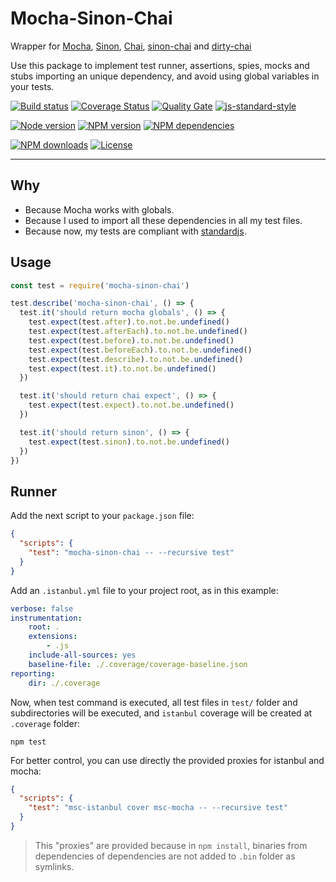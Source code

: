 # Mocha-Sinon-Chai

Wrapper for [Mocha][mocha-url], [Sinon][sinon-url], [Chai][chai-url], [sinon-chai][sinon-chai-url] and [dirty-chai][dirty-chai-url]

Use this package to implement test runner, assertions, spies, mocks and stubs importing an unique dependency, and avoid using global variables in your tests.

[![Build status][travisci-image]][travisci-url] [![Coverage Status][coveralls-image]][coveralls-url] [![Quality Gate][quality-gate-image]][quality-gate-url] [![js-standard-style][standard-image]][standard-url]

[![Node version][node-version-image]][node-version-url] [![NPM version][npm-image]][npm-url] [![NPM dependencies][npm-dependencies-image]][npm-dependencies-url]

[![NPM downloads][npm-downloads-image]][npm-downloads-url] [![License][license-image]][license-url]

---

## Why

* Because Mocha works with globals.
* Because I used to import all these dependencies in all my test files.
* Because now, my tests are compliant with [standardjs][standardjs-url].

## Usage

```js
const test = require('mocha-sinon-chai')

test.describe('mocha-sinon-chai', () => {
  test.it('should return mocha globals', () => {
    test.expect(test.after).to.not.be.undefined()
    test.expect(test.afterEach).to.not.be.undefined()
    test.expect(test.before).to.not.be.undefined()
    test.expect(test.beforeEach).to.not.be.undefined()
    test.expect(test.describe).to.not.be.undefined()
    test.expect(test.it).to.not.be.undefined()
  })

  test.it('should return chai expect', () => {
    test.expect(test.expect).to.not.be.undefined()
  })

  test.it('should return sinon', () => {
    test.expect(test.sinon).to.not.be.undefined()
  })
})

```

## Runner

Add the next script to your `package.json` file:

```json
{
  "scripts": {
    "test": "mocha-sinon-chai -- --recursive test"
  }
}
```

Add an `.istanbul.yml` file to your project root, as in this example:

```yml
verbose: false
instrumentation:
    root: .
    extensions:
        - .js
    include-all-sources: yes
    baseline-file: ./.coverage/coverage-baseline.json
reporting:
    dir: ./.coverage
```

Now, when test command is executed, all test files in `test/` folder and subdirectories will be executed, and `istanbul` coverage will be created at `.coverage` folder:

```shell
npm test
```

For better control, you can use directly the provided proxies for istanbul and mocha:

```json
{
  "scripts": {
    "test": "msc-istanbul cover msc-mocha -- --recursive test"
  }
}
```

> This "proxies" are provided because in `npm install`, binaries from dependencies of dependencies are not added to `.bin` folder as symlinks.

[mocha-url]: https://mochajs.org
[sinon-url]: http://sinonjs.org/
[chai-url]: http://www.chaijs.com
[sinon-chai-url]: https://www.npmjs.com/package/sinon-chai
[dirty-chai-url]: https://www.npmjs.com/package/dirty-chai
[standardjs-url]: https://standardjs.com/

[coveralls-image]: https://coveralls.io/repos/github/javierbrea/mocha-sinon-chai/badge.svg
[coveralls-url]: https://coveralls.io/github/javierbrea/mocha-sinon-chai
[license-image]: https://img.shields.io/npm/l/mocha-sinon-chai.svg
[license-url]: https://github.com/javierbrea/mocha-sinon-chai/blob/master/LICENSE
[node-version-image]: https://img.shields.io/node/v/mocha-sinon-chai.svg
[node-version-url]: https://github.com/javierbrea/mocha-sinon-chai/blob/master/package.json
[npm-image]: https://img.shields.io/npm/v/mocha-sinon-chai.svg
[npm-url]: https://www.npmjs.com/package/mocha-sinon-chai
[npm-downloads-image]: https://img.shields.io/npm/dm/mocha-sinon-chai.svg
[npm-downloads-url]: https://www.npmjs.com/package/mocha-sinon-chai
[npm-dependencies-image]: https://img.shields.io/david/javierbrea/mocha-sinon-chai.svg
[npm-dependencies-url]: https://david-dm.org/javierbrea/mocha-sinon-chai
[travisci-image]: https://travis-ci.org/javierbrea/mocha-sinon-chai.svg?branch=master
[travisci-url]: https://travis-ci.org/javierbrea/mocha-sinon-chai
[quality-gate-image]: https://sonarcloud.io/api/badges/gate?key=mocha-sinon-chai
[quality-gate-url]: https://sonarcloud.io/dashboard/index/mocha-sinon-chai
[standard-image]: https://img.shields.io/badge/code%20style-standard-brightgreen.svg
[standard-url]: http://standardjs.com/